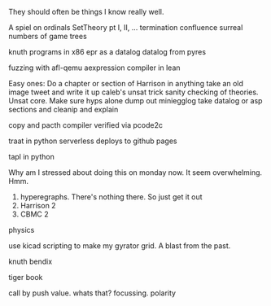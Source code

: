 They should often be things I know really well.

A spiel on ordinals
SetTheory pt I, II, ...
termination
confluence
surreal numbers of game trees

knuth programs in x86
epr as a datalog
datalog from pyres

fuzzing with afl-qemu
aexpression compiler in lean

Easy ones:
Do a chapter or section of Harrison in anything
take an old image tweet and write it up
caleb's unsat trick
sanity checking of theories. Unsat core. Make sure hyps alone
dump out  miniegglog
take datalog or asp sections and cleanip and explain

copy and pacth compiler verified via pcode2c

traat in python
serverless deploys to github pages

tapl in python

Why am I stressed about doing this on monday now. It seem overwhelming. Hmm.

1. hyperegraphs. There's nothing there. So just get it out
2. Harrison 2
3. CBMC 2

physics

use kicad scripting to make my gyrator grid. A blast from the past.

knuth bendix

tiger book


call by push value. whats that?
focussing. polarity

